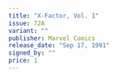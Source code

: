 ```yaml
---
title: "X-Factor, Vol. 1"
issue: 72A
variant: ""
publisher: Marvel Comics
release_date: "Sep 17, 1991"
signed_by: ""
price: 1
---
```

